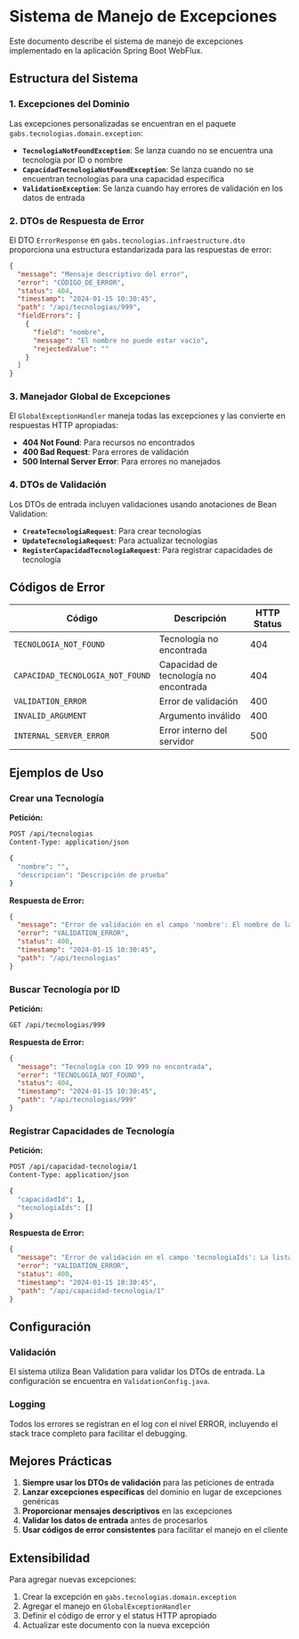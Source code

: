 # Sistema de Manejo de Excepciones

Este documento describe el sistema de manejo de excepciones implementado en la aplicación Spring Boot WebFlux.

## Estructura del Sistema

### 1. Excepciones del Dominio

Las excepciones personalizadas se encuentran en el paquete `gabs.tecnologias.domain.exception`:

- **`TecnologiaNotFoundException`**: Se lanza cuando no se encuentra una tecnología por ID o nombre
- **`CapacidadTecnologiaNotFoundException`**: Se lanza cuando no se encuentran tecnologías para una capacidad específica
- **`ValidationException`**: Se lanza cuando hay errores de validación en los datos de entrada

### 2. DTOs de Respuesta de Error

El DTO `ErrorResponse` en `gabs.tecnologias.infraestructure.dto` proporciona una estructura estandarizada para las respuestas de error:

```json
{
  "message": "Mensaje descriptivo del error",
  "error": "CÓDIGO_DE_ERROR",
  "status": 404,
  "timestamp": "2024-01-15 10:30:45",
  "path": "/api/tecnologias/999",
  "fieldErrors": [
    {
      "field": "nombre",
      "message": "El nombre no puede estar vacío",
      "rejectedValue": ""
    }
  ]
}
```

### 3. Manejador Global de Excepciones

El `GlobalExceptionHandler` maneja todas las excepciones y las convierte en respuestas HTTP apropiadas:

- **404 Not Found**: Para recursos no encontrados
- **400 Bad Request**: Para errores de validación
- **500 Internal Server Error**: Para errores no manejados

### 4. DTOs de Validación

Los DTOs de entrada incluyen validaciones usando anotaciones de Bean Validation:

- **`CreateTecnologiaRequest`**: Para crear tecnologías
- **`UpdateTecnologiaRequest`**: Para actualizar tecnologías
- **`RegisterCapacidadTecnologiaRequest`**: Para registrar capacidades de tecnología

## Códigos de Error

| Código | Descripción | HTTP Status |
|--------|-------------|-------------|
| `TECNOLOGIA_NOT_FOUND` | Tecnología no encontrada | 404 |
| `CAPACIDAD_TECNOLOGIA_NOT_FOUND` | Capacidad de tecnología no encontrada | 404 |
| `VALIDATION_ERROR` | Error de validación | 400 |
| `INVALID_ARGUMENT` | Argumento inválido | 400 |
| `INTERNAL_SERVER_ERROR` | Error interno del servidor | 500 |

## Ejemplos de Uso

### Crear una Tecnología

**Petición:**
```bash
POST /api/tecnologias
Content-Type: application/json

{
  "nombre": "",
  "descripcion": "Descripción de prueba"
}
```

**Respuesta de Error:**
```json
{
  "message": "Error de validación en el campo 'nombre': El nombre de la tecnología no puede estar vacío",
  "error": "VALIDATION_ERROR",
  "status": 400,
  "timestamp": "2024-01-15 10:30:45",
  "path": "/api/tecnologias"
}
```

### Buscar Tecnología por ID

**Petición:**
```bash
GET /api/tecnologias/999
```

**Respuesta de Error:**
```json
{
  "message": "Tecnología con ID 999 no encontrada",
  "error": "TECNOLOGIA_NOT_FOUND",
  "status": 404,
  "timestamp": "2024-01-15 10:30:45",
  "path": "/api/tecnologias/999"
}
```

### Registrar Capacidades de Tecnología

**Petición:**
```bash
POST /api/capacidad-tecnologia/1
Content-Type: application/json

{
  "capacidadId": 1,
  "tecnologiaIds": []
}
```

**Respuesta de Error:**
```json
{
  "message": "Error de validación en el campo 'tecnologiaIds': La lista de IDs de tecnologías no puede estar vacía",
  "error": "VALIDATION_ERROR",
  "status": 400,
  "timestamp": "2024-01-15 10:30:45",
  "path": "/api/capacidad-tecnologia/1"
}
```

## Configuración

### Validación

El sistema utiliza Bean Validation para validar los DTOs de entrada. La configuración se encuentra en `ValidationConfig.java`.

### Logging

Todos los errores se registran en el log con el nivel ERROR, incluyendo el stack trace completo para facilitar el debugging.

## Mejores Prácticas

1. **Siempre usar los DTOs de validación** para las peticiones de entrada
2. **Lanzar excepciones específicas** del dominio en lugar de excepciones genéricas
3. **Proporcionar mensajes descriptivos** en las excepciones
4. **Validar los datos de entrada** antes de procesarlos
5. **Usar códigos de error consistentes** para facilitar el manejo en el cliente

## Extensibilidad

Para agregar nuevas excepciones:

1. Crear la excepción en `gabs.tecnologias.domain.exception`
2. Agregar el manejo en `GlobalExceptionHandler`
3. Definir el código de error y el status HTTP apropiado
4. Actualizar este documento con la nueva excepción 